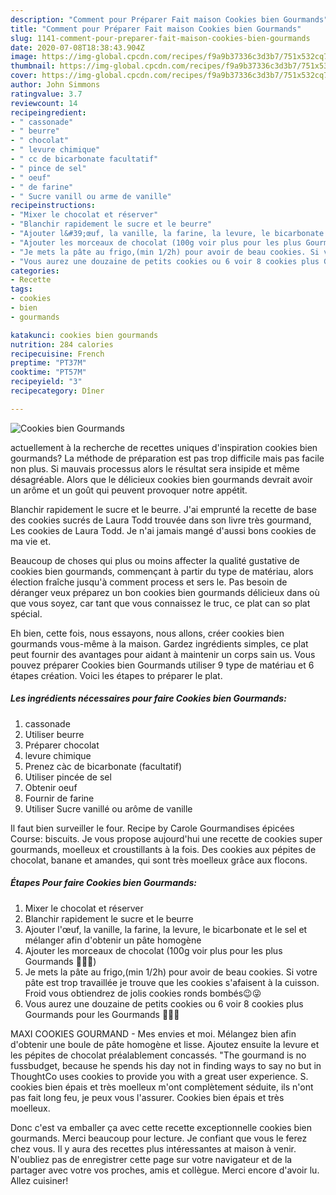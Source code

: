 ```yaml
---
description: "Comment pour Préparer Fait maison Cookies bien Gourmands"
title: "Comment pour Préparer Fait maison Cookies bien Gourmands"
slug: 1141-comment-pour-preparer-fait-maison-cookies-bien-gourmands
date: 2020-07-08T18:38:43.904Z
image: https://img-global.cpcdn.com/recipes/f9a9b37336c3d3b7/751x532cq70/cookies-bien-gourmands-photo-principale-de-la-recette.jpg
thumbnail: https://img-global.cpcdn.com/recipes/f9a9b37336c3d3b7/751x532cq70/cookies-bien-gourmands-photo-principale-de-la-recette.jpg
cover: https://img-global.cpcdn.com/recipes/f9a9b37336c3d3b7/751x532cq70/cookies-bien-gourmands-photo-principale-de-la-recette.jpg
author: John Simmons
ratingvalue: 3.7
reviewcount: 14
recipeingredient:
- " cassonade"
- " beurre"
- " chocolat"
- " levure chimique"
- " cc de bicarbonate facultatif"
- " pince de sel"
- " oeuf"
- " de farine"
- " Sucre vanill ou arme de vanille"
recipeinstructions:
- "Mixer le chocolat et réserver"
- "Blanchir rapidement le sucre et le beurre"
- "Ajouter l&#39;œuf, la vanille, la farine, la levure, le bicarbonate et le sel et mélanger afin d&#39;obtenir un pâte homogène"
- "Ajouter les morceaux de chocolat (100g voir plus pour les plus Gourmands 👀👀👀)"
- "Je mets la pâte au frigo,(min 1/2h) pour avoir de beau cookies. Si votre pâte est trop travaillée je trouve que les cookies s&#39;afaisent à la cuisson. Froid vous obtiendrez de jolis cookies ronds bombés😉😜"
- "Vous aurez une douzaine de petits cookies ou 6 voir 8 cookies plus Gourmands pour les Gourmands 🤔😏😜"
categories:
- Recette
tags:
- cookies
- bien
- gourmands

katakunci: cookies bien gourmands 
nutrition: 284 calories
recipecuisine: French
preptime: "PT37M"
cooktime: "PT57M"
recipeyield: "3"
recipecategory: Dîner

---
```



![Cookies bien Gourmands](https://img-global.cpcdn.com/recipes/f9a9b37336c3d3b7/751x532cq70/cookies-bien-gourmands-photo-principale-de-la-recette.jpg)

actuellement à la recherche de recettes uniques d'inspiration cookies bien gourmands? La méthode de préparation est pas trop difficile mais pas facile non plus. Si mauvais processus alors le résultat sera insipide et même désagréable. Alors que le délicieux cookies bien gourmands devrait avoir un arôme et un goût qui peuvent provoquer notre appétit.

Blanchir rapidement le sucre et le beurre. J&#39;ai emprunté la recette de base des cookies sucrés de Laura Todd trouvée dans son livre très gourmand, Les cookies de Laura Todd. Je n&#39;ai jamais mangé d&#39;aussi bons cookies de ma vie et.

Beaucoup de choses qui plus ou moins affecter la qualité gustative de cookies bien gourmands, commençant à partir du type de matériau, alors élection fraîche jusqu'à comment process et sers le. Pas besoin de déranger veux préparez un bon cookies bien gourmands délicieux dans où que vous soyez, car tant que vous connaissez le truc, ce plat can so plat spécial.


Eh bien, cette fois, nous essayons, nous allons, créer cookies bien gourmands vous-même à la maison. Gardez ingrédients simples, ce plat peut fournir des avantages pour aidant à maintenir un corps sain us. Vous pouvez préparer Cookies bien Gourmands utiliser 9 type de matériau et 6 étapes création. Voici les étapes to préparer le plat.

<!--inarticleads1-->

##### Les ingrédients nécessaires pour faire Cookies bien Gourmands:

1.   cassonade
1. Utiliser  beurre
1. Préparer  chocolat
1.   levure chimique
1. Prenez  càc de bicarbonate (facultatif)
1. Utiliser  pincée de sel
1. Obtenir  oeuf
1. Fournir  de farine
1. Utiliser  Sucre vanillé ou arôme de vanille


Il faut bien surveiller le four. Recipe by Carole Gourmandises épicées Course: biscuits. Je vous propose aujourd&#39;hui une recette de cookies super gourmands, moelleux et croustillants à la fois. Des cookies aux pépites de chocolat, banane et amandes, qui sont très moelleux grâce aux flocons. 

<!--inarticleads2-->

##### Étapes Pour faire Cookies bien Gourmands:

1. Mixer le chocolat et réserver
1. Blanchir rapidement le sucre et le beurre
1. Ajouter l&#39;œuf, la vanille, la farine, la levure, le bicarbonate et le sel et mélanger afin d&#39;obtenir un pâte homogène
1. Ajouter les morceaux de chocolat (100g voir plus pour les plus Gourmands 👀👀👀)
1. Je mets la pâte au frigo,(min 1/2h) pour avoir de beau cookies. Si votre pâte est trop travaillée je trouve que les cookies s&#39;afaisent à la cuisson. Froid vous obtiendrez de jolis cookies ronds bombés😉😜
1. Vous aurez une douzaine de petits cookies ou 6 voir 8 cookies plus Gourmands pour les Gourmands 🤔😏😜


MAXI COOKIES GOURMAND - Mes envies et moi. Mélangez bien afin d&#39;obtenir une boule de pâte homogène et lisse. Ajoutez ensuite la levure et les pépites de chocolat préalablement concassés. &#34;The gourmand is no fussbudget, because he spends his day not in finding ways to say no but in ThoughtCo uses cookies to provide you with a great user experience. S. cookies bien épais et très moelleux m&#39;ont complètement séduite, ils n&#39;ont pas fait long feu, je peux vous l&#39;assurer. Cookies bien épais et très moelleux. 


Donc c'est va emballer ça avec cette recette exceptionnelle cookies bien gourmands. Merci beaucoup pour lecture. Je confiant que vous le ferez chez vous. Il y aura des recettes plus  intéressantes at maison à venir. N'oubliez pas de enregistrer cette page sur votre navigateur et de la partager avec votre vos proches, amis et collègue. Merci encore d'avoir lu. Allez cuisiner!
